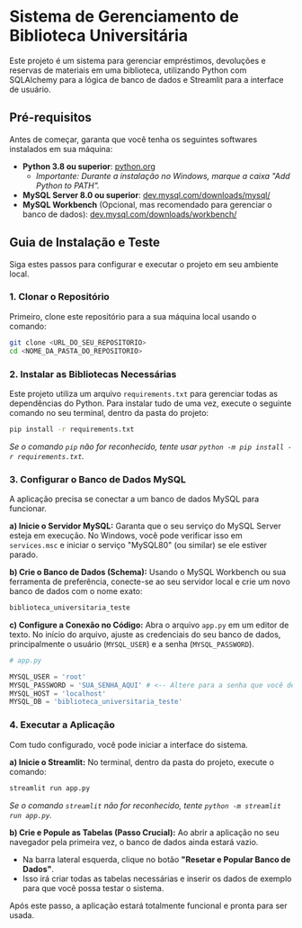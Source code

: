 # Sistema de Gerenciamento de Biblioteca Universitária

Este projeto é um sistema para gerenciar empréstimos, devoluções e reservas de materiais em uma biblioteca, utilizando Python com SQLAlchemy para a lógica de banco de dados e Streamlit para a interface de usuário.

## Pré-requisitos

Antes de começar, garanta que você tenha os seguintes softwares instalados em sua máquina:

* **Python 3.8 ou superior**: [python.org](https://www.python.org/downloads/)
    * *Importante: Durante a instalação no Windows, marque a caixa "Add Python to PATH".*
* **MySQL Server 8.0 ou superior**: [dev.mysql.com/downloads/mysql/](https://dev.mysql.com/downloads/mysql/)
* **MySQL Workbench** (Opcional, mas recomendado para gerenciar o banco de dados): [dev.mysql.com/downloads/workbench/](https://dev.mysql.com/downloads/workbench/)

## Guia de Instalação e Teste

Siga estes passos para configurar e executar o projeto em seu ambiente local.

### 1. Clonar o Repositório

Primeiro, clone este repositório para a sua máquina local usando o comando:
```bash
git clone <URL_DO_SEU_REPOSITORIO>
cd <NOME_DA_PASTA_DO_REPOSITORIO>
```

### 2. Instalar as Bibliotecas Necessárias

Este projeto utiliza um arquivo `requirements.txt` para gerenciar todas as dependências do Python. Para instalar tudo de uma vez, execute o seguinte comando no seu terminal, dentro da pasta do projeto:

```bash
pip install -r requirements.txt
```
*Se o comando `pip` não for reconhecido, tente usar `python -m pip install -r requirements.txt`.*

### 3. Configurar o Banco de Dados MySQL

A aplicação precisa se conectar a um banco de dados MySQL para funcionar.

**a) Inicie o Servidor MySQL:**
Garanta que o seu serviço do MySQL Server esteja em execução. No Windows, você pode verificar isso em `services.msc` e iniciar o serviço "MySQL80" (ou similar) se ele estiver parado.

**b) Crie o Banco de Dados (Schema):**
Usando o MySQL Workbench ou sua ferramenta de preferência, conecte-se ao seu servidor local e crie um novo banco de dados com o nome exato:
```sql
biblioteca_universitaria_teste
```

**c) Configure a Conexão no Código:**
Abra o arquivo `app.py` em um editor de texto. No início do arquivo, ajuste as credenciais do seu banco de dados, principalmente o usuário (`MYSQL_USER`) e a senha (`MYSQL_PASSWORD`).

```python
# app.py

MYSQL_USER = 'root'
MYSQL_PASSWORD = 'SUA_SENHA_AQUI' # <-- Altere para a senha que você definiu
MYSQL_HOST = 'localhost'
MYSQL_DB = 'biblioteca_universitaria_teste'
```

### 4. Executar a Aplicação

Com tudo configurado, você pode iniciar a interface do sistema.

**a) Inicie o Streamlit:**
No terminal, dentro da pasta do projeto, execute o comando:
```bash
streamlit run app.py
```
*Se o comando `streamlit` não for reconhecido, tente `python -m streamlit run app.py`.*

**b) Crie e Popule as Tabelas (Passo Crucial):**
Ao abrir a aplicação no seu navegador pela primeira vez, o banco de dados ainda estará vazio.
* Na barra lateral esquerda, clique no botão **"Resetar e Popular Banco de Dados"**.
* Isso irá criar todas as tabelas necessárias e inserir os dados de exemplo para que você possa testar o sistema.

Após este passo, a aplicação estará totalmente funcional e pronta para ser usada.
